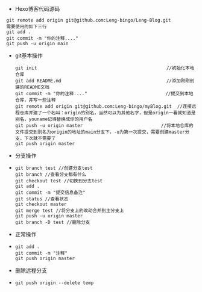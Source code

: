 - Hexo博客代码源码

```git
git remote add origin git@github.com:Leng-bingo/Leng-Blog.git
需要使用的如下三行
git add .
git commit -m "你的注释...." 
git push -u origin main
```


- git基本操作

  ```
  git init                                                //初始化本地仓库
  git add README.md                                       //添加刚刚创建的README文档
  git commit -m "你的注释...."                             //提交到本地仓库，并写一些注释
  git remote add origin git@github.com:Leng-bingo/myBlog.git  //连接远程仓库并建了一个名叫：origin的别名，当然可以为其他名字，但是origin一看就知道是别名，youname记得替换成你的用户名
  git push -u origin master                             //将本地仓库的文件提交到别名为origin的地址的main分支下，-u为第一次提交，需要创建master分支，下次就不需要了
  git push origin master
  ```

- 分支操作

- ```
  git branch test //创建分支test
  git branch //查看分支都有什么
  git checkout test //切换到分支test
  git add .
  git commit -m "提交信息备注"
  git status //查看状态
  git checkout master
  git merge test //将分支上的改动合并到主分支上
  git push -u origin master
  git branch -D test //删除分支
  ```

- 正常操作

- ```
  git add .
  git commit -m "注释"
  git push origin master
  ```

- 删除远程分支

- ```
  git push origin --delete temp
  ```

  